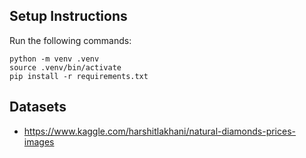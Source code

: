 ## Setup Instructions
Run the following commands:

    python -m venv .venv
    source .venv/bin/activate
    pip install -r requirements.txt

## Datasets
- https://www.kaggle.com/harshitlakhani/natural-diamonds-prices-images
